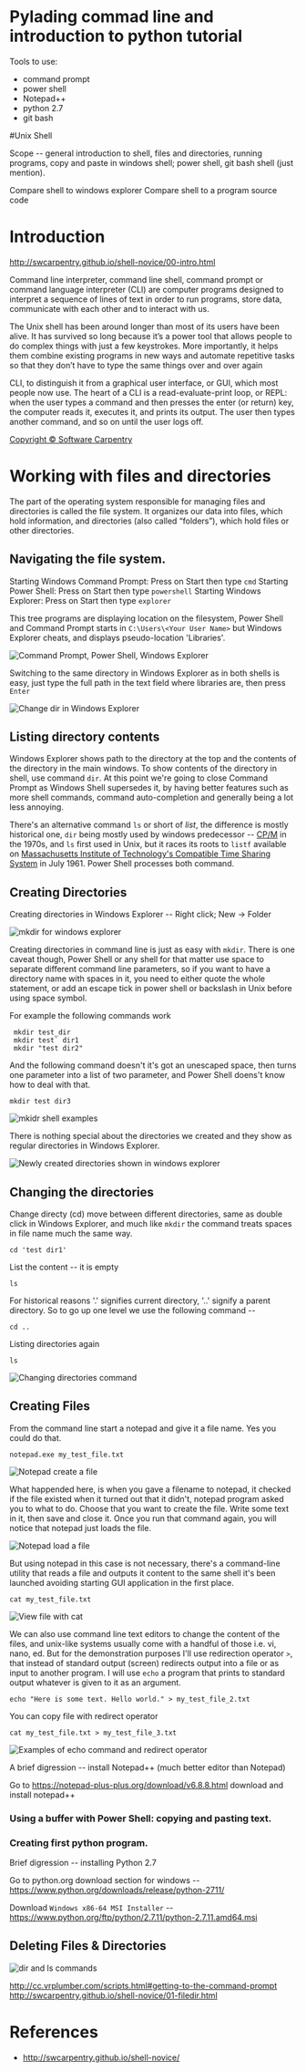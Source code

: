 Pylading commad line and introduction to python tutorial
=======


Tools to use:

* command prompt
* power shell
* Notepad++
* python 2.7
* git bash


#Unix Shell

Scope -- general introduction to shell, files and directories, running programs, copy and paste in windows shell; power shell, git bash shell (just mention).

Compare shell to windows explorer
Compare shell to a program source code




# Introduction


http://swcarpentry.github.io/shell-novice/00-intro.html

Command line interpreter, command line shell, command prompt or command language interpreter (CLI) are computer programs designed to interpret a sequence of lines of text in order to run programs, store data, communicate with each other and to interact with us.

The Unix shell has been around longer than most of its users have been alive. It has survived so long because it’s a power tool that allows people to do complex things with just a few keystrokes. More importantly, it helps them combine existing programs in new ways and automate repetitive tasks so that they don’t have to type the same things over and over again

CLI, to distinguish it from a graphical user interface, or GUI, which most people now use. The heart of a CLI is a read-evaluate-print loop, or REPL: when the user types a command and then presses the enter (or return) key, the computer reads it, executes it, and prints its output. The user then types another command, and so on until the user logs off.



[Copyright © Software Carpentry](http://swcarpentry.github.io/shell-novice/LICENSE.html)



# Working with files and directories

The part of the operating system responsible for managing files and directories is called the file system. It organizes our data into files, which hold information, and directories (also called “folders”), which hold files or other directories.

## Navigating the file system.

Starting Windows Command Prompt: Press on Start then type `cmd`
Starting Power Shell: Press on Start then type `powershell`
Starting Windows Explorer: Press on Start then type `explorer`

This tree programs are displaying location on the filesystem, Power Shell and Command Prompt starts in `C:\Users\<Your User Name>` but Windows Explorer cheats, and displays pseudo-location 'Libraries'.

![Command Prompt, Power Shell, Windows Explorer](screenshots/0001_cmd_psh_exp.png)

Switching to the same directory in Windows Explorer as in both shells is easy, just type the full path in the text field where libraries are, then press `Enter`

![Change dir in Windows Explorer](screenshots/0002_cd_win_explorer.png)

## Listing directory contents

Windows Explorer shows path to the directory at the top and the contents of the directory in the main windows. To show contents of the directory in shell, use command `dir`. At this point we're going to close Command Prompt as Windows Shell supersedes it, by having better features such as more shell commands, command auto-completion and generally being a lot less annoying.


There's an alternative command `ls` or short of *list*, the difference is mostly historical one, `dir` being mostly used by windows predecessor -- [CP/M](http://discordia.org.uk/px4/cpm.html) in the 1970s, and `ls` first used in Unix, but it races its roots to `listf` available on [Massachusetts Institute of Technology's Compatible Time Sharing System](http://www.tldp.org/LDP/LG/issue48/fischer.html) in July 1961. Power Shell processes both command.

## Creating Directories

Creating directories in Windows Explorer -- Right click; New -> Folder

![mkdir for windows explorer](screenshots/0004_windows_explorer_mkdir.png)

Creating directories in command line is just as easy with `mkdir`. There is one caveat though, Power Shell or any shell for that matter use space to separate different command line parameters, so if you want to have a directory name with spaces in it, you need to either quote the whole statement, or add an escape tick in power shell or backslash in Unix before using space symbol.

For example the following commands work

     mkdir test_dir
     mkdir test` dir1
     mkdir "test dir2"

And the following command doesn't it's got an unescaped space, then turns one parameter into a list of two parameter, and Power Shell doens't know how to deal with that.

    mkdir test dir3

![mkidr shell examples](screenshots/0005_mkdir_examples.png)

There is nothing special about the directories we created and they show as regular directories in Windows Explorer.

![Newly created directories shown in windows explorer](screenshots/0006_dirs_windows_explorer.png)

## Changing the directories

Change directy (cd) move between different directories, same as double click in Windows Explorer, and much like `mkdir` the command treats spaces in file name much the same way.

    cd 'test dir1'

List the content -- it is empty

    ls

For historical reasons '.' signifies current directory, '..' signify a parent directory. So to go up one level we use the following command --

    cd ..

Listing directories again

    ls


![Changing directories command](screenshots/0007_cd.png)

## Creating Files


From the command line start a notepad and give it a file name. Yes you could do that.


    notepad.exe my_test_file.txt

![Notepad create a file](screenshots/0008_new_file_w_notepad.png)

What happended here, is when you gave a filename to notepad, it checked if the file existed when it turned out that it didn't, notepad program asked you to what to do. Choose that you want to create the file. Write some text in it, then save and close it. Once you run that command again, you will notice that notepad just loads the file.

![Notepad load a file](screenshots/0009_load_file_w_notepad.png)


But using notepad in this case is not necessary, there's a command-line utility that reads a file and outputs it content to the same shell it's been launched avoiding starting GUI application in the first place.


    cat my_test_file.txt

![View file with cat](screenshots/0010_cat_file.png)


We can also use command line text editors to change the content of the files, and unix-like systems usually come with a handful of those i.e. vi, nano, ed. But for the demonstration purposes I'll use redirection operator `>`, that instead of standard output (screen) redirects output into a file or as input to another program. I will use `echo` a program that prints to standard output whatever is given to it as an argument.

    echo "Here is some text. Hello world." > my_test_file_2.txt

You can copy file with redirect operator

    cat my_test_file.txt > my_test_file_3.txt

![Examples of echo command and redirect operator](screenshots/0)

A brief digression -- install Notepad++ (much better editor than Notepad)

Go to https://notepad-plus-plus.org/download/v6.8.8.html download and install notepad++


### Using a buffer with Power Shell: copying and pasting text.





### Creating first python program.

Brief digression -- installing Python 2.7

Go to python.org download section for windows -- https://www.python.org/downloads/release/python-2711/

Download `Windows x86-64 MSI Installer` -- https://www.python.org/ftp/python/2.7.11/python-2.7.11.amd64.msi


## Deleting Files & Directories

![dir and ls commands](screenshots/0003_dir_ls.png)

http://cc.vrplumber.com/scripts.html#getting-to-the-command-prompt
http://swcarpentry.github.io/shell-novice/01-filedir.html

# References

* http://swcarpentry.github.io/shell-novice/
